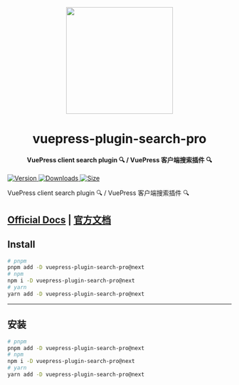 <!-- markdownlint-disable -->
<p align="center">
  <img width="240" src="https://plugin-search-pro.vuejs.vuepress/logo.svg" style="text-align: center;">
</p>
<h1 align="center">vuepress-plugin-search-pro</h1>
<h4 align="center">VuePress client search plugin 🔍 / VuePress 客户端搜索插件 🔍</h4>

[![Version](https://img.shields.io/npm/v/vuepress-plugin-search-pro/next.svg?style=flat-square&logo=npm) ![Downloads](https://img.shields.io/npm/dm/vuepress-plugin-search-pro.svg?style=flat-square&logo=npm) ![Size](https://img.shields.io/bundlephobia/min/vuepress-plugin-search-pro?style=flat-square&logo=npm)](https://www.npmjs.com/package/vuepress-plugin-search-pro)

<!-- markdownlint-restore -->

VuePress client search plugin 🔍 / VuePress 客户端搜索插件 🔍

## [Official Docs](https://plugin-search-pro.vuejs.vuepress/) | [官方文档](https://plugin-search-pro.vuejs.vuepress/zh/)

## Install

```bash
# pnpm
pnpm add -D vuepress-plugin-search-pro@next
# npm
npm i -D vuepress-plugin-search-pro@next
# yarn
yarn add -D vuepress-plugin-search-pro@next
```

---

## 安装

```bash
# pnpm
pnpm add -D vuepress-plugin-search-pro@next
# npm
npm i -D vuepress-plugin-search-pro@next
# yarn
yarn add -D vuepress-plugin-search-pro@next
```
